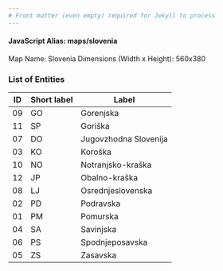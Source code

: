 ```yaml
---
# Front matter (even empty) required for Jekyll to process
---
```


#### JavaScript Alias: maps/slovenia

Map Name: Slovenia
Dimensions (Width x Height): 560x380





### List of Entities

ID | Short label | Label
---|---|---|
09|GO|Gorenjska
11|SP|Goriška
07|DO|Jugovzhodna Slovenija
03|KO|Koroška
10|NO|Notranjsko-kraška
12|JP|Obalno-kraška
08|LJ|Osrednjeslovenska
02|PD|Podravska
01|PM|Pomurska
04|SA|Savinjska
06|PS|Spodnjeposavska
05|ZS|Zasavska


